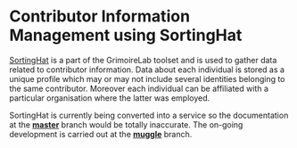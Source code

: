 # Contributor Information Management using SortingHat

[SortingHat](https://github.com/chaoss/grimoirelab-sortinghat/tree/muggle) is a part of the GrimoireLab toolset and is used to gather data related to contributor information. Data about each individual is stored as a unique profile which may or may not include several identities belonging to the same contributor. Moreover each individual can be affiliated with a particular organisation where the latter was employed.

SortingHat is currently being converted into a service so the documentation at the <strong>[master](https://github.com/chaoss/grimoirelab-sortinghat)</strong> branch would be totally inaccurate. The on-going development is carried out at the <strong>[muggle](https://github.com/chaoss/grimoirelab-sortinghat/tree/muggle)</strong> branch.
